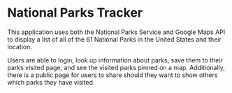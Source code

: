 # National Parks Tracker 
This application uses both the National Parks Service and Google Maps API to display a list of all of the 61 National Parks in the United States and their location. 

Users are able to login, look up information about parks, save them to their parks visited page, and see the visited parks pinned on a map. Additionally, there is a public page for users to share should they want to show others which parks they have visited. 
